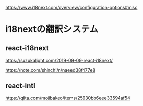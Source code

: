 https://www.i18next.com/overview/configuration-options#misc

# i18nextの翻訳システム
## react-i18next
https://suzukalight.com/2019-09-09-react-i18next/

https://note.com/shinchi/n/naeed38f477e8

## react-intl
https://qiita.com/mojibakeo/items/25930bb6eee33594af54
